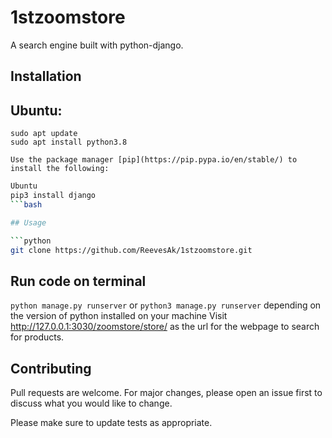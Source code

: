 # 1stzoomstore
A search engine built with python-django.

## Installation
 
## Ubuntu:
```
sudo apt update
sudo apt install python3.8
```

```Install dependencies 
Use the package manager [pip](https://pip.pypa.io/en/stable/) to install the following:
```

```bash
Ubuntu
pip3 install django
```bash

## Usage

```python
git clone https://github.com/ReevesAk/1stzoomstore.git
```

## Run code on terminal
```python manage.py runserver``` or ```python3 manage.py runserver``` depending on the version of python installed on your machine
Visit http://127.0.0.1:3030/zoomstore/store/ as the url for the webpage to search for products.


## Contributing
Pull requests are welcome. For major changes, please open an issue first to discuss what you would like to change.

Please make sure to update tests as appropriate.
